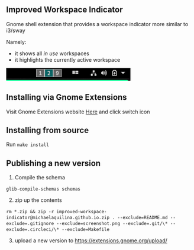 ## Improved Workspace Indicator

Gnome shell extension that provides a workspace indicator more similar to i3/sway

Namely:

- it shows all _in use_ workspaces
- it highlights the currently active workspace

![Screenshot](screenshot.png)

## Installing via Gnome Extensions 

Visit Gnome Extensions website [Here](https://extensions.gnome.org/extension/3968/improved-workspace-indicator/) and click switch icon


## Installing from source

Run `make install`

## Publishing a new version

1. Compile the schema

```shell
glib-compile-schemas schemas
```

2. zip up the contents

```shell
rm *.zip && zip -r improved-workspace-indicator@michaelaquilina.github.io.zip . --exclude=README.md --exclude=.gitignore --exclude=screenshot.png --exclude=.git/\* --exclude=.circleci/\* --exclude=Makefile
```

3. upload a new version to https://extensions.gnome.org/upload/

